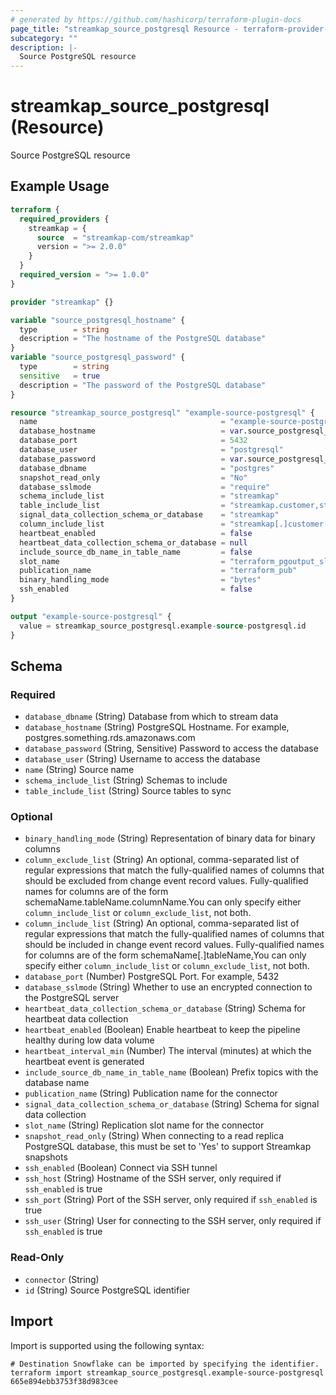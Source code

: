 ```yaml
---
# generated by https://github.com/hashicorp/terraform-plugin-docs
page_title: "streamkap_source_postgresql Resource - terraform-provider-streamkap"
subcategory: ""
description: |-
  Source PostgreSQL resource
---
```


# streamkap_source_postgresql (Resource)

Source PostgreSQL resource

## Example Usage

```terraform
terraform {
  required_providers {
    streamkap = {
      source  = "streamkap-com/streamkap"
      version = ">= 2.0.0"
    }
  }
  required_version = ">= 1.0.0"
}

provider "streamkap" {}

variable "source_postgresql_hostname" {
  type        = string
  description = "The hostname of the PostgreSQL database"
}
variable "source_postgresql_password" {
  type        = string
  sensitive   = true
  description = "The password of the PostgreSQL database"
}

resource "streamkap_source_postgresql" "example-source-postgresql" {
  name                                         = "example-source-postgresql"
  database_hostname                            = var.source_postgresql_hostname
  database_port                                = 5432
  database_user                                = "postgresql"
  database_password                            = var.source_postgresql_password
  database_dbname                              = "postgres"
  snapshot_read_only                           = "No"
  database_sslmode                             = "require"
  schema_include_list                          = "streamkap"
  table_include_list                           = "streamkap.customer,streamkap.customer2"
  signal_data_collection_schema_or_database    = "streamkap"
  column_include_list                          = "streamkap[.]customer[.](id|name)"
  heartbeat_enabled                            = false
  heartbeat_data_collection_schema_or_database = null
  include_source_db_name_in_table_name         = false
  slot_name                                    = "terraform_pgoutput_slot"
  publication_name                             = "terraform_pub"
  binary_handling_mode                         = "bytes"
  ssh_enabled                                  = false
}

output "example-source-postgresql" {
  value = streamkap_source_postgresql.example-source-postgresql.id
}
```

<!-- schema generated by tfplugindocs -->
## Schema

### Required

- `database_dbname` (String) Database from which to stream data
- `database_hostname` (String) PostgreSQL Hostname. For example, postgres.something.rds.amazonaws.com
- `database_password` (String, Sensitive) Password to access the database
- `database_user` (String) Username to access the database
- `name` (String) Source name
- `schema_include_list` (String) Schemas to include
- `table_include_list` (String) Source tables to sync

### Optional

- `binary_handling_mode` (String) Representation of binary data for binary columns
- `column_exclude_list` (String) An optional, comma-separated list of regular expressions that match the fully-qualified names of columns that should be excluded from change event record values. Fully-qualified names for columns are of the form schemaName.tableName.columnName.You can only specify either `column_include_list` or `column_exclude_list`, not both.
- `column_include_list` (String) An optional, comma-separated list of regular expressions that match the fully-qualified names of columns that should be included in change event record values. Fully-qualified names for columns are of the form schemaName[.]tableName[.](columnName1|columnName2)You can only specify either `column_include_list` or `column_exclude_list`, not both.
- `database_port` (Number) PostgreSQL Port. For example, 5432
- `database_sslmode` (String) Whether to use an encrypted connection to the PostgreSQL server
- `heartbeat_data_collection_schema_or_database` (String) Schema for heartbeat data collection
- `heartbeat_enabled` (Boolean) Enable heartbeat to keep the pipeline healthy during low data volume
- `heartbeat_interval_min` (Number) The interval (minutes) at which the heartbeat event is generated
- `include_source_db_name_in_table_name` (Boolean) Prefix topics with the database name
- `publication_name` (String) Publication name for the connector
- `signal_data_collection_schema_or_database` (String) Schema for signal data collection
- `slot_name` (String) Replication slot name for the connector
- `snapshot_read_only` (String) When connecting to a read replica PostgreSQL database, this must be set to 'Yes' to support Streamkap snapshots
- `ssh_enabled` (Boolean) Connect via SSH tunnel
- `ssh_host` (String) Hostname of the SSH server, only required if `ssh_enabled` is true
- `ssh_port` (String) Port of the SSH server, only required if `ssh_enabled` is true
- `ssh_user` (String) User for connecting to the SSH server, only required if `ssh_enabled` is true

### Read-Only

- `connector` (String)
- `id` (String) Source PostgreSQL identifier

## Import

Import is supported using the following syntax:

```shell
# Destination Snowflake can be imported by specifying the identifier.
terraform import streamkap_source_postgresql.example-source-postgresql 665e894ebb3753f38d983cee
```
